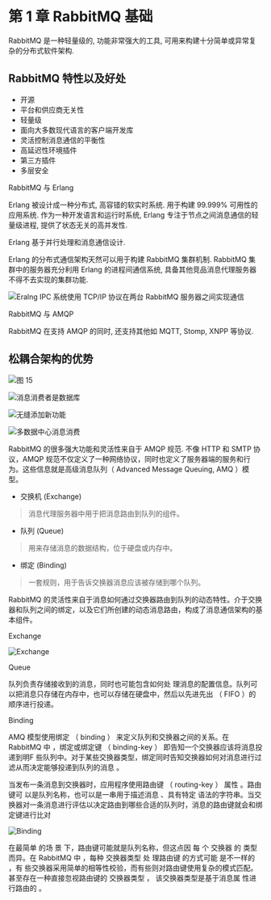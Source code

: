 # 第 1 章 RabbitMQ 基础

RabbitMQ 是一种轻量级的, 功能非常强大的工具, 可用来构建十分简单或异常复杂的分布式软件架构.

## RabbitMQ 特性以及好处
- 开源
- 平台和供应商无关性
- 轻量级
- 面向大多数现代语言的客户端开发库
- 灵活控制消息通信的平衡性
- 高延迟性环境插件
- 第三方插件
- 多层安全

RabbitMQ 与 Erlang

Erlang 被设计成一种分布式, 高容错的软实时系统. 用于构建 99.999% 可用性的应用系统. 作为一种开发语言和运行时系统, Erlang 专注于节点之间消息通信的轻量级进程, 提供了状态无关的高并发性.

Erlang 基于并行处理和消息通信设计.

Erlang 的分布式通信架构天然可以用于构建 RabbitMQ 集群机制. RabbitMQ 集群中的服务器充分利用 Erlang 的进程间通信系统, 具备其他竞品消息代理服务器不得不去实现的集群功能.

![Eralng IPC 系统使用 TCP/IP 协议在两台 RabbitMQ 服务器之间实现通信](https://shubuzuo.coding.net/p/image-host/d/image-host/git/raw/master/images/2022-07/2022-07-19/pic_1658193521037-15.png)  

RabbitMQ 与 AMQP

RabbitMQ 在支持 AMQP 的同时, 还支持其他如 MQTT, Stomp, XNPP 等协议.

## 松耦合架构的优势

![图 15](https://shubuzuo.coding.net/p/image-host/d/image-host/git/raw/master/images/2022-07/2022-07-19/pic_1658193794917-25.png)  

![消息消费者是数据库](https://shubuzuo.coding.net/p/image-host/d/image-host/git/raw/master/images/2022-07/2022-07-19/pic_1658193853250-42.png)  

![无缝添加新功能](https://shubuzuo.coding.net/p/image-host/d/image-host/git/raw/master/images/2022-07/2022-07-19/pic_1658193912080-29.png)  

![多数据中心消息消费](https://shubuzuo.coding.net/p/image-host/d/image-host/git/raw/master/images/2022-07/2022-07-19/pic_1658193980641-48.png)  

RabbitMQ 的很多强大功能和灵活性来自于 AMQP 规范. 不像 HTTP 和 SMTP 协议，AMQP 规范不仅定义了一种网络协议，同时也定义了服务器端的服务和行为。这些信息就是高级消息队列（ Advanced Message Queuing, AMQ ）模型。

- 交换机 (Exchange)
> 消息代理服务器中用于把消息路由到队列的组件。
- 队列 (Queue)
> 用来存储消息的数据结构，位于硬盘或内存中。
- 绑定 (Binding)
> 一套规则，用于告诉交换器消息应该被存储到哪个队列。

RabbitMQ 的灵活性来自于消息如何通过交换器路由到队列的动态特性。介于交换器和队列之间的绑定，以及它们所创建的动态消息路由，构成了消息通信架构的基本组件。

Exchange

![Exchange](https://shubuzuo.coding.net/p/image-host/d/image-host/git/raw/master/images/2022-07/2022-07-19/pic_1658194255312-9.png)  

Queue

队列负责存储接收到的消息，同时也可能包含如何处 理消息的配置信息。队列可以把消息只存储在内存中，也可以存储在硬盘中，然后以先进先出 （ FIFO ）的顺序进行投递。

Binding

AMQ 模型使用绑定 （ binding ） 来定义队列和交换器之间的关系。在 RabbitMQ 中 ，绑定或绑定键 （ binding-key ） 即告知一个交换器应该将消息投递到明F 些队列中。对于某些交换器类型，绑定同时告知交换器如何对消息进行过滤从而决定能够投递到队列的消息 。

当发布一条消息到交换器时，应用程序使用路由键 （ routing-key ） 属性 。路由键可 以是队列名称，也可以是一串用于描述消息 、具有特定 语法的字符串。当交换器对一条消息进行评估以决定路由到哪些合适的队列时，消息的路由键就会和绑定键进行比对

![Binding](https://shubuzuo.coding.net/p/image-host/d/image-host/git/raw/master/images/2022-07/2022-07-19/pic_1658194388369-37.png)  

在最简单 的场 景 下，路由键可能就是队列名称，但这点因 每 个 交换器 的 类型而异。在 RabbitMQ 中 ，每种 交换器类型 处 理路由键 的方式可能 是不一样的 ，有 些交换器采用简单的相等性校验，而有些则对路由键使用复杂的模式匹配。甚至存在一种直接忽视路由键的 交换器类型 ， 该交换器类型是基于消息属 性进行路由的 。









